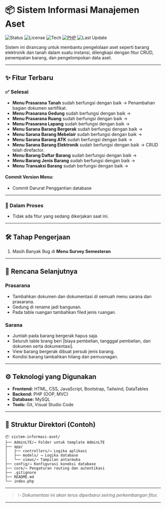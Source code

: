 # 📦 Sistem Informasi Manajemen Aset

![Status](https://img.shields.io/badge/status-in%20progress-yellow)
![License](https://img.shields.io/badge/license-MIT-blue)
![Tech](https://img.shields.io/badge/tech-stack-blueviolet)
[![PHP](https://img.shields.io/badge/php-%23777BB4.svg?&logo=php&logoColor=white)](#)
![Last Update](https://img.shields.io/github/last-commit/mizucode/simaset?style=flat)

Sistem ini dirancang untuk membantu pengelolaan aset seperti barang elektronik dan tanah dalam suatu instansi, dilengkapi dengan fitur CRUD, penempatan barang, dan pengelompokan data aset.

---

## ✨ Fitur Terbaru

### ✅ Selesai

- **Menu Prasarana Tanah** sudah berfungsi dengan baik -> Penambahan bagian dokumen sertifikat.
- **Menu Prasarana Gedung** sudah berfungsi dengan baik ->
- **Menu Prasarana Ruang** sudah berfungsi dengan baik ->
- **Menu Prasarana Lapang** sudah berfungsi dengan baik ->
- **Menu Sarana Barang Bergerak** sudah berfungsi dengan baik ->
- **Menu Sarana Barang Mebelair** sudah berfungsi dengan baik ->
- **Menu Sarana Barang ATK** sudah berfungsi dengan baik ->
- **Menu Sarana Barang Elektronik** sudah berfungsi dengan baik -> CRUD telah direfactor.
- **Menu Barang Daftar Barang** sudah berfungsi dengan baik ->
- **Menu Barang Jenis Barang** sudah berfungsi dengan baik ->
- **Menu Transaksi Barang** sudah berfungsi dengan baik ->

#### Commit Version Menu:

- Commit Darurat Penggantian database

---

### 🚧 Dalam Proses

- Tidak ada fitur yang sedang dikerjakan saat ini.

---

## 🛠️ Tahap Pengerjaan

1. Masih Banyak Bug di **Menu Survey Semesteran**

---

## 📌 Rencana Selanjutnya

### Prasarana

- Tambahkan dokumen dan dokumentasi di semuah menu sarana dan prasarana.
- Gedung di rename jadi bangunan.
- Pada table ruangan tambahkan filed jenis ruangan.

### Sarana

- Jumlah pada barang bergerak hapus saja.
- Seluruh table brang beri [biaya pembelian, tangggal pembelian, dan dokumen serta dokumentasi].
- View barang bergerak dibuat persub jenis barang.
- Kondisi barang tambahkan hilang dan pemusnagan.

---

## ⚙️ Teknologi yang Digunakan

- **Frontend:** HTML, CSS, JavaScript, Bootstrap, Tailwind, DataTables
- **Backend:** PHP (OOP, MVC)
- **Database:** MySQL
- **Tools:** Git, Visual Studio Code

---

## 📁 Struktur Direktori (Contoh)

```
📦 sistem-informasi-aset/
├── AdminLTE/→ Folder untuk template AdminLTE
├── app/
│   ├── controllers/→ Logika aplikasi
│   ├── models/ → Logika database
│   └── views/→ Tampilan antarmuka
├── config/→ Konfigurasi koneksi database
├── core/→ Pengaturan routing dan autentikasi
├── .gitignore
├── README.md
└── index.php
```

---

> ✨ _Dokumentasi ini akan terus diperbarui seiring perkembangan fitur._

---
